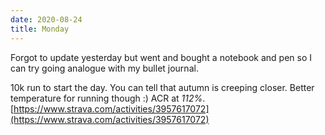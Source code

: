 ```yaml
---
date: 2020-08-24
title: Monday
---
```


Forgot to update yesterday but went and bought a notebook and pen so I can try going analogue with my bullet journal.

10k run to start the day. You can tell that autumn is creeping closer. Better temperature for running though :)
ACR at *112%*.
[https://www.strava.com/activities/3957617072](https://www.strava.com/activities/3957617072)
